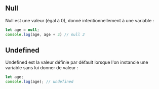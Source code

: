 ## Null

Null est une valeur (égal à 0), donné intentionnellement à une variable :
```js
let age = null;
console.log(age, age + 3) // null 3
```
## Undefined
Undefined est la valeur définie par défault lorsque l'on instancie une variable sans lui donner de valeur :
```js
let age;
console.log(age); // undefined
```